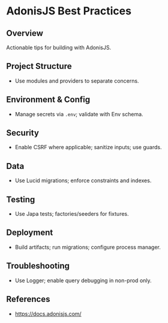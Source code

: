 # AdonisJS Best Practices

## Overview
Actionable tips for building with AdonisJS.

## Project Structure
- Use modules and providers to separate concerns.

## Environment & Config
- Manage secrets via `.env`; validate with Env schema.

## Security
- Enable CSRF where applicable; sanitize inputs; use guards.

## Data
- Use Lucid migrations; enforce constraints and indexes.

## Testing
- Use Japa tests; factories/seeders for fixtures.

## Deployment
- Build artifacts; run migrations; configure process manager.

## Troubleshooting
- Use Logger; enable query debugging in non-prod only.

## References
- https://docs.adonisjs.com/
